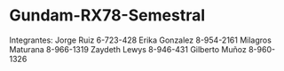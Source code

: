 # Gundam-RX78-Semestral
Integrantes:
Jorge Ruiz 6-723-428
Erika Gonzalez 8-954-2161
Milagros Maturana 8-966-1319
Zaydeth Lewys 8-946-431
Gilberto Muñoz 8-960-1326
